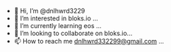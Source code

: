 - 👋 Hi, I’m @dnlhwrd3229
- 👀 I’m interested in bloks.io ...
- 🌱 I’m currently learning eos ...
- 💞️ I’m looking to collaborate on bloks.io...
- 📫 How to reach me dnlhwrd332299@gmail.com ...

<!---
dnlhwrd3229/dnlhwrd3229 is a ✨ special ✨ repository because its `README.md` (this file) appears on your GitHub profile.
You can click the Preview link to take a look at your changes.
--->
